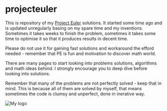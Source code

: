 # projecteuler
This is repository of my [Project Euler](https://projecteuler.net) solutions. It started some time ago and is updated unregularly basing on my spare time and my inventions. Sometimes it takes weeks to finish the problem, sometimes it takes some time to optimise it so that it produces results in decent time.

Please do not use it for gaining fast solutions and workaround the efford needed - remember that PE is fun and motivation to discover math world.


There are many pages to start looking into problems solutions, algorithms and math ideas behind. I strongly encourage you to deep dive before looking into solutions.

Remember that many of the problems are not perfectly solved - keep that in mind. This is because all of them are solved by myself, that means sometimes the code is clumsy and unperfect, done in inerative way.


![](https://projecteuler.net/profile/jukka2003.png "My logo")

